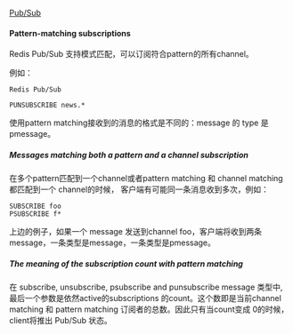 [Pub/Sub](https://redis.io/topics/pubsub)

#### Pattern-matching subscriptions
Redis Pub/Sub 支持模式匹配，可以订阅符合pattern的所有channel。

例如：
```
Redis Pub/Sub

PUNSUBSCRIBE news.*
```

使用pattern matching接收到的消息的格式是不同的：message 的 type 是 pmessage。

##### Messages matching both a pattern and a channel subscription
在多个pattern匹配到一个channel或者pattern matching 和 channel matching 都匹配到一个 channel的时候，
客户端有可能同一条消息收到多次，例如：
```java_holder_method_tree
SUBSCRIBE foo
PSUBSCRIBE f*
```
上边的例子，如果一个 message 发送到channel foo，客户端将收到两条message，一条类型是message，一条类型是pmessage。

##### The meaning of the subscription count with pattern matching
在 subscribe, unsubscribe, psubscribe and punsubscribe message 类型中, 最后一个参数是依然active的subscriptions 
的count。这个数即是当前channel matching 和 pattern matching 订阅者的总数。因此只有当count变成 0的时候，client将推出 Pub/Sub 状态。

